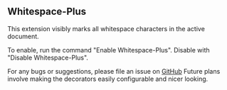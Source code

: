 ## Whitespace-Plus
This extension visibly marks all whitespace characters in the active document.

To enable, run the command "Enable Whitespace-Plus". Disable with "Disable Whitespace-Plus".

For any bugs or suggestions, please file an issue on [GitHub](https://www.github.com/davidhouchin/whitespace-plus)
Future plans involve making the decorators easily configurable and nicer looking.